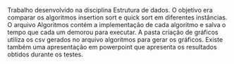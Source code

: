 Trabalho desenvolvido na disciplina Estrutura de dados. O objetivo era comparar os algoritmos insertion sort e quick sort em diferentes instâncias.
O arquivo Algoritmos contém a implementação de cada algoritmo e salva o tempo que cada um demorou para executar.
A pasta criação de gráficos utiliza os csv gerados no arquivo algoritmos para gerar os gráficos.
Existe também uma apresentação em powerpoint que apresenta os resultados obtidos durante os testes.
 
